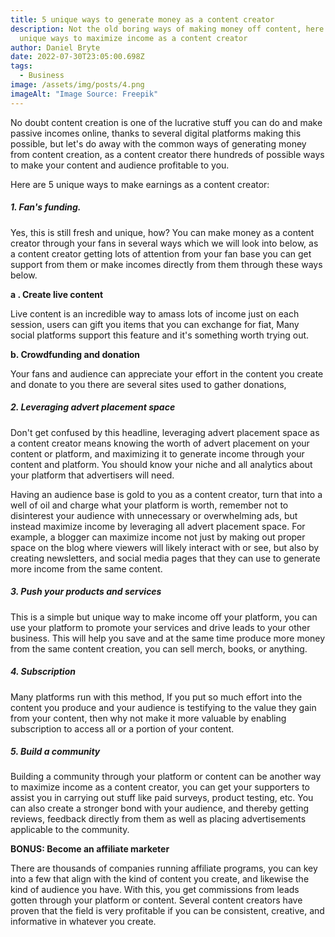 ```yaml
---
title: 5 unique ways to generate money as a content creator
description: Not the old boring ways of making money off content, here are some
  unique ways to maximize income as a content creator
author: Daniel Bryte
date: 2022-07-30T23:05:00.698Z
tags:
  - Business
image: /assets/img/posts/4.png
imageAlt: "Image Source: Freepik"
---
```

No doubt content creation is one of the lucrative stuff you can do and make passive incomes online, thanks to several digital platforms making this possible, but let's do away with the common ways of generating money from content creation, as a content creator there hundreds of possible ways to make your content and audience profitable to you. 

Here are 5 unique ways to make earnings as a content creator:

##### 1. Fan's funding.

Yes, this is still fresh and unique, how? You can make money as a content creator through your fans in several ways which we will look into below, as a content creator getting lots of attention from your fan base you can get support from them or make incomes directly from them through these ways below.

**a . Create live content**

Live content is an incredible way to amass lots of income just on each session, users can gift you items that you can exchange for fiat, Many social platforms support this feature and it's something worth trying out.

**b. Crowdfunding and donation**

Your fans and audience can appreciate your effort in the content you create and donate to you there are several sites used to gather donations, 

##### 2. Leveraging advert placement space 

Don't get confused by this headline, leveraging advert placement space as a content creator means knowing the worth of advert placement on your content or platform, and maximizing it to generate income through your content and platform. You should know your niche and all analytics about your platform that advertisers will need. 

Having an audience base is gold to you as a content creator, turn that into a well of oil and charge what your platform is worth, remember not to disinterest your audience with unnecessary or overwhelming ads, but instead maximize income by leveraging all advert placement space. For example, a blogger can maximize income not just by making out proper space on the blog where viewers will likely interact with or see, but also by creating newsletters, and social media pages that they can use to generate more income from the same content.

##### 3. Push your products and services

This is a simple but unique way to make income off your platform, you can use your platform to promote your services and drive leads to your other business. This will help you save and at the same time produce more money from the same content creation, you can sell merch, books, or anything.

##### 4. Subscription

Many platforms run with this method, If you put so much effort into the content you produce and your audience is testifying to the value they gain from your content, then why not make it more valuable by enabling subscription to access all or a portion of your content. 

##### 5. Build a community

Building a community through your platform or content can be another way to maximize income as a content creator, you can get your supporters to assist you in carrying out stuff like paid surveys, product testing, etc. You can also create a stronger bond with your audience, and thereby getting reviews, feedback directly from them as well as placing advertisements applicable to the community.

**BONUS: Become an affiliate marketer**

There are thousands of companies running affiliate programs, you can key into a few that align with the kind of content you create, and likewise the kind of audience you have. With this, you get commissions from leads gotten through your platform or content. Several content creators have proven that the field is very profitable if you can be consistent, creative, and informative in whatever you create.